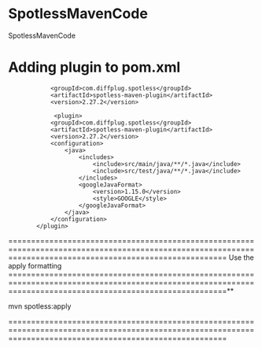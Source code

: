 # SpotlessMavenCode
SpotlessMavenCode

Adding plugin to pom.xml
======================================================================================================================================================
                <groupId>com.diffplug.spotless</groupId>
                <artifactId>spotless-maven-plugin</artifactId>
                <version>2.27.2</version>
                
                 <plugin>
                <groupId>com.diffplug.spotless</groupId>
                <artifactId>spotless-maven-plugin</artifactId>
                <version>2.27.2</version>
                <configuration>
                    <java>
                        <includes>
                            <include>src/main/java/**/*.java</include>
                            <include>src/test/java/**/*.java</include>
                        </includes>
                        <googleJavaFormat>
                            <version>1.15.0</version>
                            <style>GOOGLE</style>
                        </googleJavaFormat>
                    </java>
                </configuration>
            </plugin>
============================================================================================================================================================
Use the apply formatting 
============================================================================================================================================================**

mvn spotless:apply

============================================================================================================================================================



